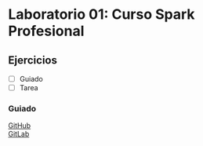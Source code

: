 # Laboratorio 01: Curso Spark Profesional
## Ejercicios
- [ ] Guiado  
- [ ] Tarea  
### Guiado
[GitHub](https://github.com/Bryan-Developer/Curso-Spark-Profesional/blob/development/Laboratorio01.md)  
[GitLab](https://gitlab.com/Bryan-Developer/curso-spark-profesional/-/blob/development/Laboratorio01.md)